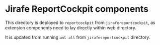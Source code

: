 # Jirafe ReportCockpit components

This directory is deployed to `reportcockpit` from `jirafereportcockpit`, 
as extension components need to lay directly within web directory.

It is updated from running `ant all` from `jirafereportcockpit` directory.
